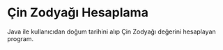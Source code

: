 # Çin Zodyağı Hesaplama
Java ile kullanıcıdan doğum tarihini alıp Çin Zodyağı değerini hesaplayan program.